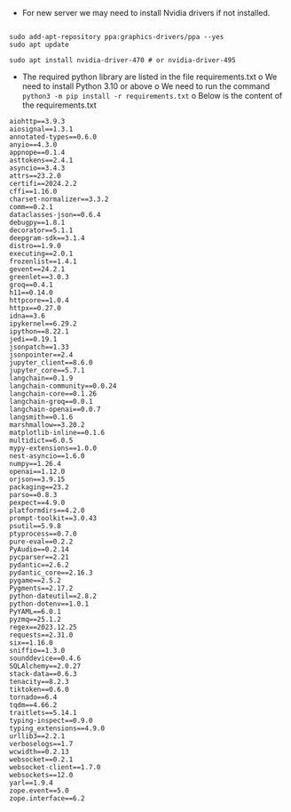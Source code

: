 
- For new server we may need to install Nvidia drivers if not installed. 
```
  
sudo add-apt-repository ppa:graphics-drivers/ppa --yes  
sudo apt update  
  
sudo apt install nvidia-driver-470 # or nvidia-driver-495
```

- The required python library are listed in the file requirements.txt
o We need to install Python 3.10 or above
o We need to run the command `python3 -m pip install -r requirements.txt`
o Below is the content of the requirements.txt
```
aiohttp==3.9.3
aiosignal==1.3.1
annotated-types==0.6.0
anyio==4.3.0
appnope==0.1.4
asttokens==2.4.1
asyncio==3.4.3
attrs==23.2.0
certifi==2024.2.2
cffi==1.16.0
charset-normalizer==3.3.2
comm==0.2.1
dataclasses-json==0.6.4
debugpy==1.8.1
decorator==5.1.1
deepgram-sdk==3.1.4
distro==1.9.0
executing==2.0.1
frozenlist==1.4.1
gevent==24.2.1
greenlet==3.0.3
groq==0.4.1
h11==0.14.0
httpcore==1.0.4
httpx==0.27.0
idna==3.6
ipykernel==6.29.2
ipython==8.22.1
jedi==0.19.1
jsonpatch==1.33
jsonpointer==2.4
jupyter_client==8.6.0
jupyter_core==5.7.1
langchain==0.1.9
langchain-community==0.0.24
langchain-core==0.1.26
langchain-groq==0.0.1
langchain-openai==0.0.7
langsmith==0.1.6
marshmallow==3.20.2
matplotlib-inline==0.1.6
multidict==6.0.5
mypy-extensions==1.0.0
nest-asyncio==1.6.0
numpy==1.26.4
openai==1.12.0
orjson==3.9.15
packaging==23.2
parso==0.8.3
pexpect==4.9.0
platformdirs==4.2.0
prompt-toolkit==3.0.43
psutil==5.9.8
ptyprocess==0.7.0
pure-eval==0.2.2
PyAudio==0.2.14
pycparser==2.21
pydantic==2.6.2
pydantic_core==2.16.3
pygame==2.5.2
Pygments==2.17.2
python-dateutil==2.8.2
python-dotenv==1.0.1
PyYAML==6.0.1
pyzmq==25.1.2
regex==2023.12.25
requests==2.31.0
six==1.16.0
sniffio==1.3.0
sounddevice==0.4.6
SQLAlchemy==2.0.27
stack-data==0.6.3
tenacity==8.2.3
tiktoken==0.6.0
tornado==6.4
tqdm==4.66.2
traitlets==5.14.1
typing-inspect==0.9.0
typing_extensions==4.9.0
urllib3==2.2.1
verboselogs==1.7
wcwidth==0.2.13
websocket==0.2.1
websocket-client==1.7.0
websockets==12.0
yarl==1.9.4
zope.event==5.0
zope.interface==6.2
```


